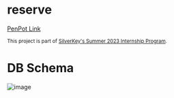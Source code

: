 # reserve
<a href="https://design.penpot.app/#/workspace/7bde5548-9bcb-8041-8002-ac3a3fdc1ddc/8ec95363-4e2c-80a4-8002-c4a952d3e9ff?page-id=8ec95363-4e2c-80a4-8002-c4a952d43c47">PenPot Link</a>


<sub>This project is part of [SilverKey's Summer 2023 Internship Program](https://www.silverkeytech.com/blog/p/silverkey-monitor/silverkey-summer-internship-2023).</sub>
# DB Schema
![image](https://github.com/silverkeytech/reserve/assets/94568731/b340074f-b349-4078-96e9-ff3e71f81fdb)


